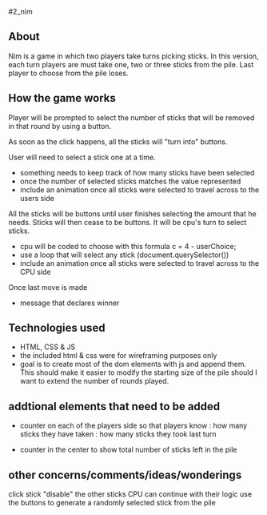 #2_nim

## About
Nim is a game in which two players take turns picking sticks.
In this version, each turn players are must take one, two or three sticks from the pile.
Last player to choose from the pile loses.

## How the game works

Player will be prompted to select the number of sticks that will be removed in that round by using a button.

As soon as the click happens, all the sticks will "turn into" buttons.

User will need to select a stick one at a time.
- something needs to keep track of how many sticks have been selected
- once the number of selected sticks matches the value represented 
- include an animation once all sticks were selected to travel across to the users side

All the sticks will be buttons until user finishes selecting the amount that he needs.
Sticks will then cease to be buttons.
It will be cpu's turn to select sticks.
- cpu will be coded to choose with this formula c = 4 - userChoice;
- use a loop that will select any stick (document.querySelector())
- include an animation once all sticks were selected to travel across to the CPU side

Once last move is made
- message that declares winner

## Technologies used
- HTML, CSS & JS
- the included html & css were for wireframing purposes only
- goal is to create most of the dom elements with js and append them. This should make it easier to modify the starting size of the pile should I want to extend the number of rounds played.

## addtional elements that need to be added
- counter on each of the players side so that players know 
: how many sticks they have taken
: how many sticks they took last turn

- counter in the center to show total number of sticks left in the pile

## other concerns/comments/ideas/wonderings

click stick "disable" the other sticks
CPU can continue with their logic
use the buttons to generate a randomly selected stick from the pile
